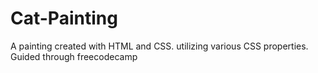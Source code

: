 # Cat-Painting
A painting created with HTML and CSS. utilizing various CSS properties. Guided through freecodecamp
